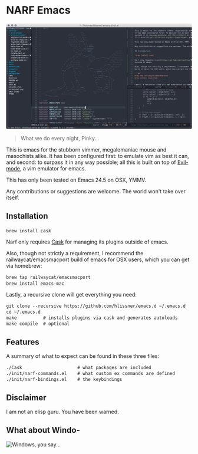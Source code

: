 # NARF Emacs

![Screenshot](screenshots/01.png)

> What we do every night, Pinky...

This is emacs for the stubborn vimmer, megalomaniac mouse and masochists alike.
It has been configured first: to emulate vim as best it can, and second: to
surpass it in any way possible; all this is built on top of
[Evil-mode](https://gitorious.org/evil/pages/Home), a vim emulator for emacs.

This has only been tested on Emacs 24.5 on OSX, YMMV.

Any contributions or suggestions are welcome. The world won't take over itself.

## Installation

`brew install cask`

Narf only requires [Cask](https://github.com/cask/cask) for managing its plugins
outside of emacs.

Also, though not strictly a requirement, I recommend the railwaycat/emacsmacport
build of emacs for OSX users, which you can get via homebrew:

```sh
brew tap railwaycat/emacsmacport
brew install emacs-mac
```

Lastly, a recursive clone will get everything you need:

```
git clone --recursive https://github.com/hlissner/emacs.d ~/.emacs.d
cd ~/.emacs.d
make          # installs plugins via cask and generates autoloads
make compile  # optional
```

## Features

A summary of what to expect can be found in these three files:

```
./Cask                     # what packages are included
./init/narf-commands.el    # what custom ex commands are defined
./init/narf-bindings.el    # the keybindings
```

## Disclaimer

I am not an elisp guru. You have been warned.

## What about Windo-
![Windows, you say...](http://i3.kym-cdn.com/photos/images/newsfeed/000/549/293/504.gif)
